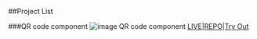 ##Project List

###QR code component
![image QR code component](https://res.cloudinary.com/dz209s6jk/image/upload/f_auto,q_auto,w_700/Challenges/cybxdhr4wewlscvco9dd.jpg)
[LIVE](https://dbmourits.github.io/FrontendMentor/main/qr-code-component-main/index.html)|[REPO](https://dbmourits.github.io/FrontendMentor/main/qr-code-component-main)|[Try Out](https://www.frontendmentor.io/challenges/qr-code-component-iux_sIO_H)
